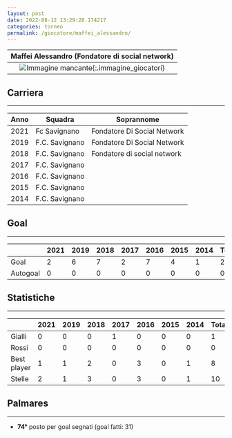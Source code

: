 ```yaml
---
layout: post
date: 2022-08-12 13:29:28.174217
categories: torneo
permalink: /giocatore/maffei_alessandro/
---
```

<link rel='stylesheets' href='./../assets/giocatori.css'>

| Maffei Alessandro (Fondatore di social network) |
|:-----:|
| ![Immagine mancante]('./../../assets/giocatori/maffei_alessandro.png){:.immagine_giocatori} |


## Carriera
----

|Anno|Squadra|Soprannome|
|:---:|---|---|
|2021|Fc Savignano|Fondatore Di Social Network|
|2019|F.C. Savignano|Fondatore Di Social Network|
|2018|F.C. Savignano|Fondatore di social network|
|2017|F.C. Savignano||
|2016|F.C. Savignano||
|2015|F.C. Savignano||
|2014|F.C. Savignano||


## Goal
----

| |2021|2019|2018|2017|2016|2015|2014| Totale |
|---|---|---|---|---|---|---|---|---|
|Goal|2|6|7|2|7|4|1|29|
|Autogoal|0|0|0|0|0|0|0|0|


## Statistiche
----

| |2021|2019|2018|2017|2016|2015|2014| Totale |
|---|---|---|---|---|---|---|---|---|
|Gialli|0|0|0|1|0|0|0|1|
|Rossi|0|0|0|0|0|0|0|0|
|Best player|1|1|2|0|3|0|1|8|
|Stelle|2|1|3|0|3|0|1|10|


## Palmares
----

- **74°** posto per goal segnati (goal fatti: 31)
